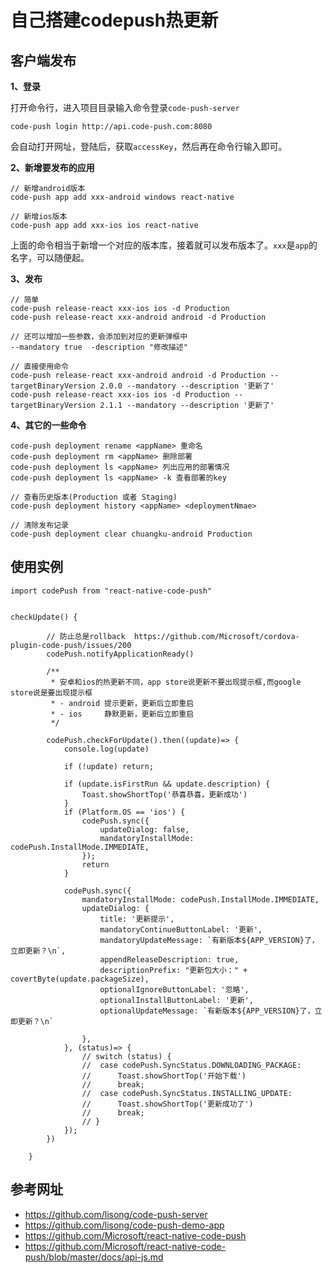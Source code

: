 # 自己搭建codepush热更新

## 客户端发布

**1、登录**

打开命令行，进入项目目录输入命令登录`code-push-server`
```
code-push login http://api.code-push.com:8080
```
会自动打开网址，登陆后，获取`accessKey`，然后再在命令行输入即可。

**2、新增要发布的应用**

```
// 新增android版本
code-push app add xxx-android windows react-native

// 新增ios版本
code-push app add xxx-ios ios react-native
```

上面的命令相当于新增一个对应的版本库，接着就可以发布版本了。`xxx`是`app`的名字，可以随便起。

**3、发布**

```npm
// 简单
code-push release-react xxx-ios ios -d Production
code-push release-react xxx-android android -d Production 

// 还可以增加一些参数，会添加到对应的更新弹框中
--mandatory true  -description "修改描述"

// 直接使用命令
code-push release-react xxx-android android -d Production --targetBinaryVersion 2.0.0 --mandatory --description '更新了'
code-push release-react xxx-ios ios -d Production --targetBinaryVersion 2.1.1 --mandatory --description '更新了'
```

**4、其它的一些命令**
```
code-push deployment rename <appName> 重命名
code-push deployment rm <appName> 删除部署
code-push deployment ls <appName> 列出应用的部署情况
code-push deployment ls <appName> -k 查看部署的key

// 查看历史版本(Production 或者 Staging)
code-push deployment history <appName> <deploymentNmae> 

// 清除发布记录
code-push deployment clear chuangku-android Production
```


## 使用实例

```
import codePush from "react-native-code-push"


checkUpdate() {

		// 防止总是rollback  https://github.com/Microsoft/cordova-plugin-code-push/issues/200
		codePush.notifyApplicationReady()

		/**
		 * 安卓和ios的热更新不同，app store说更新不要出现提示框,而google store说是要出现提示框
		 * - android 提示更新，更新后立即重启
		 * - ios     静默更新，更新后立即重启
		 */
		
		codePush.checkForUpdate().then((update)=> {
			console.log(update)
			
			if (!update) return;

			if (update.isFirstRun && update.description) {
				Toast.showShortTop('恭喜恭喜，更新成功')
			}
			if (Platform.OS == 'ios') {
				codePush.sync({
					updateDialog: false,
					mandatoryInstallMode: codePush.InstallMode.IMMEDIATE,
				});
				return
			}
			
			codePush.sync({
				mandatoryInstallMode: codePush.InstallMode.IMMEDIATE,
				updateDialog: {
					title: '更新提示',
					mandatoryContinueButtonLabel: '更新',
					mandatoryUpdateMessage: `有新版本${APP_VERSION}了，立即更新？\n`,
					appendReleaseDescription: true,
					descriptionPrefix: "更新包大小：" + covertByte(update.packageSize),
					optionalIgnoreButtonLabel: '忽略',
					optionalInstallButtonLabel: '更新',
					optionalUpdateMessage: `有新版本${APP_VERSION}了，立即更新？\n`
					
				},
			}, (status)=> {
				// switch (status) {
				// 	case codePush.SyncStatus.DOWNLOADING_PACKAGE:
				// 		Toast.showShortTop('开始下载')
				// 		break;
				// 	case codePush.SyncStatus.INSTALLING_UPDATE:
				// 		Toast.showShortTop('更新成功了')
				// 		break;
				// }
			});
		})
		
	}
```

## 参考网址

- https://github.com/lisong/code-push-server
- https://github.com/lisong/code-push-demo-app 
- https://github.com/Microsoft/react-native-code-push
- https://github.com/Microsoft/react-native-code-push/blob/master/docs/api-js.md